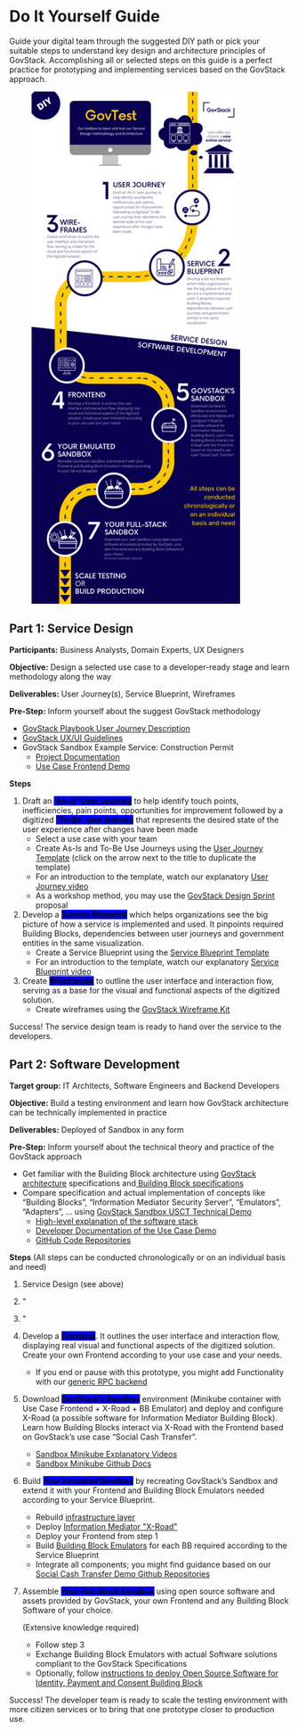# Do It Yourself Guide

Guide your digital team through the suggested DIY path or pick your suitable steps to understand key design and architecture principles of GovStack. Accomplishing all or selected steps on this guide is a perfect practice for prototyping and implementing services based on the GovStack approach.

<figure><img src="../../.gitbook/assets/20240422_Infographic GovTest.png" alt="" width="375"><figcaption></figcaption></figure>

## Part 1: Service Design

**Participants:** Business Analysts, Domain Experts, UX Designers

**Objective:** Design a selected use case to a developer-ready stage and learn methodology along the way

**Deliverables:** User Journey(s), Service Blueprint, Wireframes

**Pre-Step:** Inform yourself about the suggest GovStack methodology

* [GovStack Playbook User Journey Description](https://govstack.gitbook.io/implementation-playbook/govstack-implementation-playbook/adopt-govstack/design-and-delivery/user-journeys)
* [GovStack UX/UI Guidelines](https://govstack.gitbook.io/specification/govstack-ui-ux-guidelines/2-description)
* GovStack Sandbox Example Service: Construction Permit
  * [Project Documentation](https://govstack.gitbook.io/sandbox/follow-methodology/best-practice-example-design-of-the-sandbox-building-permit-use-case)
  * [Use Case Frontend Demo](https://govstack.gitbook.io/sandbox/access-demos/construction-permit-use-case)

**Steps**

1. Draft an <mark style="background-color:blue;">**'As-Is' User Journey**</mark> to help identify touch points, inefficiencies, pain points, opportunities for improvement followed by a digitized <mark style="background-color:blue;">**'To-Be' user journey**</mark> that represents the desired state of the user experience after changes have been made
   * Select a use case with your team
   * Create As-Is and To-Be Use Journeys using the [User Journey Template](https://www.figma.com/file/w9oqWWuuxWtab5EPJIVhhA/Journey-Template?type=whiteboard\&node-id=0-1\&t=8wa9qG3v6V37ga9W-0) (click on the arrow next to the title to duplicate the template)
   * For an introduction to the template, watch our explanatory [User Journey video](https://www.youtube.com/watch?v=sKnTfcUm2z4)
   * As a workshop method, you may use the [GovStack Design Sprint](https://govstack.gitbook.io/sandbox/follow-methodology/govstack-design-sprint) proposal
2. Develop a <mark style="background-color:blue;">**Service Blueprint**</mark> which helps organizations see the big picture of how a service is implemented and used. It pinpoints required Building Blocks, dependencies between user journeys and government entities in the same visualization.&#x20;
   * Create a Service Blueprint using the [Service Blueprint Template](https://www.figma.com/file/SjEyL4ClDkOiLMsMQwkXig/Service-Blueprint-Template?type=whiteboard\&node-id=0-1\&t=JXvpoBn7bDgDQP05-0)
   * For an introduction to the template, watch our explanatory [Service Blueprint video](https://www.youtube.com/watch?v=ALUlf7fJY9I)
3. Create <mark style="background-color:blue;">**Wireframes**</mark> to outline the user interface and interaction flow, serving as a base for the visual and functional aspects of the digitized solution.
   * Create wireframes using the [GovStack Wireframe Kit](https://govstack.gitbook.io/sandbox/follow-methodology/diy/diy-wireframes)

Success! The service design team is ready to hand over the service to the developers.

## Part 2: Software Development

**Target group:** IT Architects, Software Engineers and Backend Developers

**Objective:** Build a testing environment and learn how GovStack architecture can be technically implemented in practice

**Deliverables:** Deployed of Sandbox in any form

**Pre-Step:** Inform yourself about the technical theory and practice of the GovStack approach

* Get familiar with the Building Block architecture using [GovStack architecture](https://govstack.gitbook.io/specification/architecture-and-nonfunctional-requirements) specifications and[ Building Block specifications](https://govstack.gitbook.io/specification/building-blocks/about-building-blocks)
* Compare specification and actual implementation of concepts like “Building Blocks”, “Information Mediator Security Server”, “Emulators”, “Adapters”, … using [GovStack Sandbox USCT Technical Demo](https://govstack.gitbook.io/specification/building-blocks/about-building-blocks)
  * [High-level explanation of the software stack](https://govstack.gitbook.io/sandbox/explore-stack/architecture)
  * [Developer Documentation of the Use Case Demo](https://github.com/GovStackWorkingGroup/sandbox-usecase-usct-backend/blob/main/docs/main.md)
  * [GitHub Code Repositories](https://github.com/GovStackWorkingGroup?q=sandbox\&type=all\&language=\&sort=)

**Steps** (All steps can be conducted chronologically or on an individual basis and need)

1. Service Design (see above)
2. "
3. "
4. Develop a <mark style="background-color:blue;">**Frontend**</mark>. It outlines the user interface and interaction flow, displaying real visual and functional aspects of the digitized solution. Create your own Frontend according to your use case and your needs.
   * If you end or pause with this prototype, you might add Functionality with our [generic RPC backend](../diy/diy-dynamic-frontend/)
5. Download <mark style="background-color:blue;">**GovStack’s Sandbox**</mark> environment (Minikube container with Use Case Frontend + X-Road + BB Emulator) and deploy and configure X-Road (a possible software for Information Mediator Building Block). Learn how Building Blocks interact via X-Road with the Frontend based on GovStack’s use case “Social Cash Transfer”.
   * [Sandbox Minikube Explanatory Videos](https://govstack.gitbook.io/sandbox/follow-methodology/diy/usct-diy-version)
   * [Sandbox Minikube Github Docs](https://github.com/GovStackWorkingGroup/sandbox-usecase-usct-backend/tree/main/sandbox-demo-builder/use-cases/diy-minikube)
6. Build <mark style="background-color:blue;">**Your Emulated Sandbox**</mark> by recreating GovStack’s Sandbox and extend it with your Frontend and Building Block Emulators needed according to your Service Blueprint.
   * Rebuild [infrastructure layer](https://github.com/GovStackWorkingGroup/sandbox-infra)
   * Deploy [Information Mediator "X-Road"](../diy/diy-full-stack.md#deploy-information-mediator)
   * Deploy your Frontend from step 1
   * Build [Building Block Emulators](../../explore-stack/building-blocks/emulators.md) for each BB required according to the Service Blueprint
   * Integrate all components; you might find guidance based on our [Social Cash Transfer Demo Github Repositories](../../access-demos/usct-use-case.md#how-are-the-stack-components-assembled)
7.  Assemble <mark style="background-color:blue;">**Your Full-Stack Sandbox**</mark> using open source software and assets provided by GovStack, your own Frontend and any Building Block Software of your choice.

    (Extensive knowledge required)

    * Follow step 3
    * Exchange Building Block Emulators with actual Software solutions compliant to the GovStack Specifications
    * Optionally, follow [instructions to deploy Open Source Software for Identity, Payment and Consent Building Block](../diy/diy-full-stack.md)

Success! The developer team is ready to scale the testing environment with more citizen services or to bring that one prototype closer to production use.
